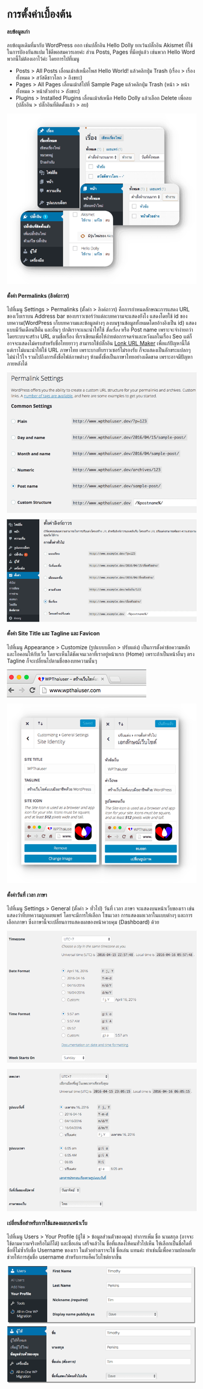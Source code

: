 # การตั้งค่าเบื้องต้น



#### ลบข้อมูลเก่า

ลบข้อมูลเดิมที่มากับ WordPress ออก เช่นปลั๊กอิน Hello Dolly ยกเว้นปลั๊กอิน Akismet ที่ใช้ในการป้องกันสแปม ใช้ดีพอสมควรเลยค่ะ ส่วน Posts, Pages ที่มีอยู่แล้ว เช่นพวก Hello Word พวกนี้ไม่ต้องเอาไว้ค่ะ โดยการไปที่เมนู

* Posts &gt; All Posts เลื่อนเม้าส์เหนือโพส Hello World! แล้วคลิกปุ่ม Trash \(เรื่อง &gt; เรื่องทั้งหมด &gt; สวัสดีชาวโลก &gt; ถึงขยะ\)
* Pages &gt; All Pages เลื่อนเม้าส์ไปที่ Sample Page แล้วคลิกปุ่ม Trash \(หน้า &gt;  หน้าทั้งหมด &gt; หน้าตัวอย่าง &gt; ถังขยะ\)
* Plugins &gt; Installed Plugins เลื่อนเม้าส์เหนือ Hello Dolly แล้วเลือก Delete เพื่อลบ \(ปลั๊กอิน &gt; ปลั๊กอินที่ติดตั้งแล้ว &gt; ลบ\)

![](.gitbook/assets/hello-world.png)

#### ตั้งค่า Permalinks \(ลิงค์ถาวร\)

ไปที่เมนู Settings &gt; Permalinks \(ตั้งค่า &gt; ลิงค์ถาวร\) คือการกำหนดลักษณะการแสดง URL ของเว็บเราบน Address bar ของบราวเซอร์ว่าแต่ละบทความจะแสดงยังไง แสดงโดยใช้ id ของบทความ\(WordPress เก็บบทความและข้อมูลต่างๆ ลงบนฐานข้อมูลทั้งหมดโดยอ้างอิงเป็น id\)  แสดงแบบมีวันเดือนปีคั่น และอื่นๆ ปกติเราจะแนะนำให้ใช้ _ชื่อเรื่อง_ หรือ Post name เพราะจะจำง่ายกว่า โดยระบบจะสร้าง URL ตามชื่อเรื่อง ที่เราเขียนเพื่อให้ง่ายต่อการจดจำและหวังผลในเรื่อง Seo แต่ก็อาจจะแสดงไม่ครบสำหรับชื่อไทยยาวๆ สามารถใช้ปลั๊กอิน [Lonk URL Maker](https://www.wpthaiuser.com/%e0%b9%81%e0%b8%81%e0%b9%89%e0%b8%9b%e0%b8%b1%e0%b8%8d%e0%b8%ab%e0%b8%b2-url-%e0%b8%a0%e0%b8%b2%e0%b8%a9%e0%b8%b2%e0%b9%84%e0%b8%97%e0%b8%a2%e0%b9%82%e0%b8%94%e0%b8%99%e0%b8%95%e0%b8%b1%e0%b8%94/) เพื่อแก้ปัญหานี้ได้ แต่เราไม่แนะนำให้ใช้ URL ภาษาไทย เพราะบางทีบราวเซอร์ไม่รองรับ ก็จะแสดงเป็นอักขระแปลกๆ ไม่น่าไว้ใจ รวมไปถึงการตั้งชื่อไฟล์ภาพต่างๆ ห้ามตั้งชื่อเป็นภาษาไทยอย่างเด็ดขาด เพราะอาจมีปัญหาภายหลังได้

![](.gitbook/assets/permalink-1.png)

![](.gitbook/assets/permalink-settings.png)

#### ตั้งค่า Site Title และ Tagline และ Favicon

ไปที่เมนู  Appearance &gt; Customize \(รูปแบบบล็อก &gt; ปรับแต่ง\) เป็นการตั้งค่าข้อความหลักและไอคอนให้กับเว็บ โดยจะเห็นได้ชัดเจนเวลาที่เราอยู่หน้าแรก \(Home\) เพราะถ้าเป็นหน้าอื่นๆ ตรง Tagline ก็จะเปลี่ยนไปตามชื่อของบทความนั้นๆ

![](.gitbook/assets/example-favicon.png)

![](.gitbook/assets/site-identity.png)

#### ตั้งค่าวันที่ เวลา ภาษา

ไปที่เมนู  Settings &gt; General \(ตั้งค่า &gt; ทั่วไป\) วันที่ เวลา ภาษา จะแสดงบนหน้าเว็บของเรา เช่น แสดงว่าที่บทความถูกเผยแพร่ โดยจะมีการให้เลือก โซนเวลา การแสดงผลเวลาในแบบต่างๆ และการเลือกภาษา ซึ่งภาษานี้จะเปลี่ยนการแสดงผลของหน้าควบคุม \(Dashboard\) ด้วย

![](.gitbook/assets/lang-eng.png)

![](.gitbook/assets/lang-thai.png)

#### เปลี่ยนชื่อสำหรับการใช้แสดงผลบนหน้าเว็บ

ไปที่เมนู  Users &gt; Your Profile \(ผู้ใช้ &gt; ข้อมูลส่วนตัวของคุณ\) ทำการเพิ่ม ชื่อ นามสกุล \(อาจจะใช้ตามความจริงหรือไม่ก็ได้\) และชื่อเล่น เสร็จแล้วใน ชื่อที่แสดงให้คนทั่วไปเห็น ให้เลือกเป็นชื่อใดที่ชื่อที่ไม่ซ้ำกับชื่อ Username ของเรา ในตัวอย่างเราจะใช้ ชื่อเล่น แทนค่ะ ทำเช่นนี้เพื่อความปลอดภัย ช่วยให้การสุ่มชื่อ username สำหรับการแฮ็คเว็บไซต์ยากขึ้น

![](.gitbook/assets/your-profile3.png)

